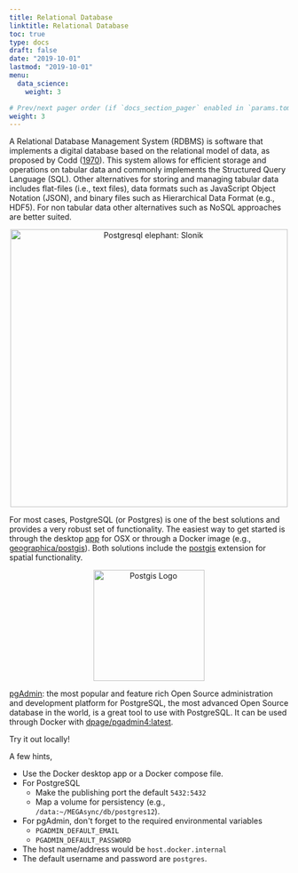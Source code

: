 ```yaml
---
title: Relational Database
linktitle: Relational Database
toc: true
type: docs
draft: false
date: "2019-10-01"
lastmod: "2019-10-01"
menu:
  data_science:
    weight: 3

# Prev/next pager order (if `docs_section_pager` enabled in `params.toml`)
weight: 3
---
```


A Relational Database Management System (RDBMS) is software that implements a digital database based on the relational model of data, as proposed by Codd ([1970](https://doi.org/10.1145/362384.362685)). This system allows for efficient storage and operations on tabular data and commonly implements the Structured Query Language (SQL). Other alternatives for storing and managing tabular data includes flat-files (i.e., text files), data formats such as JavaScript Object Notation (JSON), and binary files such as Hierarchical Data Format (e.g., HDF5). For non tabular data other alternatives such as NoSQL approaches are better suited.

<center>
  <img
    src="/img/postgres.png"
    alt="Postgresql elephant: Slonik"
    width="500px"
  />
</center>

For most cases, PostgreSQL (or Postgres) is one of the best solutions and provides a very robust set of functionality. The easiest way to get started is through the desktop [app](https://postgresapp.com/) for OSX or through a Docker image (e.g., [geographica/postgis](https://hub.docker.com/r/geographica/postgis)). Both solutions include the [postgis](https://postgis.net/) extension for spatial functionality.

<center>
  <img
    src="/img/postgis.png"
    alt="Postgis Logo"
    width="200px"
    copyright="Under Fair Use from Refractions Research - Artist: Lana Lounsbury for PostGIS"
  />
</center>


[pgAdmin](https://www.pgadmin.org/): the most popular and feature rich Open Source administration and development platform for PostgreSQL, the most advanced Open Source database in the world, is a great tool to use with PostgreSQL. It can be used through Docker with [dpage/pgadmin4:latest](https://hub.docker.com/r/dpage/pgadmin4/).

Try it out locally!

A few hints,

- Use the Docker desktop app or a Docker compose file.
- For PostgreSQL
  - Make the publishing port the default `5432:5432`
  - Map a volume for persistency (e.g., `/data:~/MEGAsync/db/postgres12`).
- For pgAdmin, don't forget to the required environmental variables
  - `PGADMIN_DEFAULT_EMAIL`
  - `PGADMIN_DEFAULT_PASSWORD`
- The host name/address would be `host.docker.internal`
- The default username and password are `postgres`.

[postgres]: https://en.wikipedia.org/wiki/PostgreSQL#/media/File:Postgresql_elephant.svg "PostgreSQL Logo, "
